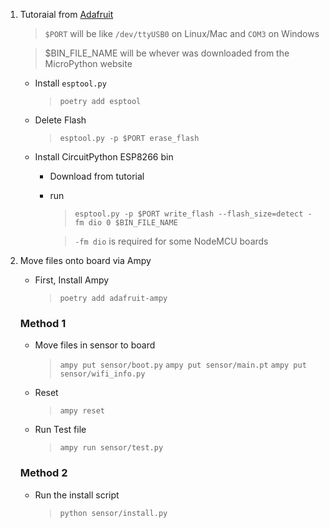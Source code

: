   1. Tutoraial from [Adafruit](https://learn.adafruit.com/welcome-to-circuitpython/circuitpython-for-esp8266)
      > `$PORT` will be like `/dev/ttyUSB0` on Linux/Mac and `COM3` on Windows

      > $BIN_FILE_NAME will be whever was downloaded from the MicroPython website
      * Install `esptool.py`
        >  `poetry add esptool`
      * Delete Flash
        > `esptool.py -p $PORT erase_flash`
      * Install CircuitPython ESP8266 bin
        * Download from tutorial
        * run 
          >`esptool.py -p $PORT write_flash --flash_size=detect -fm dio 0 $BIN_FILE_NAME`

          > `-fm dio` is required for some NodeMCU boards

2. Move files onto board via Ampy
   * First, Install Ampy 
     >  `poetry add adafruit-ampy`

    ### Method 1

    * Move files in sensor to board
      > `ampy put sensor/boot.py`
      > `ampy put sensor/main.pt`
      > `ampy put sensor/wifi_info.py`

    * Reset
      > `ampy reset`

    * Run Test file
      > `ampy run sensor/test.py`

    ### Method 2
    * Run the install script
      > `python sensor/install.py`

  